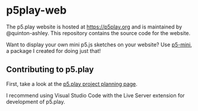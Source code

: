 # p5play-web

The p5.play website is hosted at <https://p5play.org> and is maintained by @quinton-ashley. This repository contains the source code for the website.

Want to display your own mini p5.js sketches on your website? Use [p5-mini][], a package I created for doing just that!

## Contributing to p5.play

First, take a look at the [p5.play project planning page][].

I recommend using Visual Studio Code with the Live Server extension for development of p5.play.

[p5.play project planning page]: https://github.com/molleindustria/p5.play/projects/1?fullscreen=true
[p5-mini]: https://github.com/quinton-ashley/p5-mini
